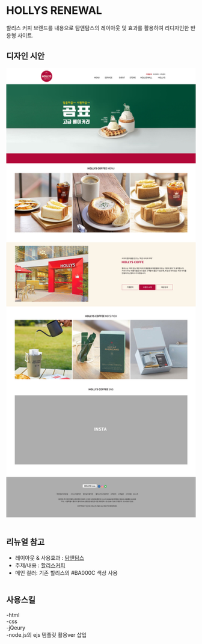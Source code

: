 # HOLLYS RENEWAL

할리스 커피 브랜드를 내용으로 탐앤탐스의 레이아웃 및 효과를   활용하여 리디자인한 반응형 사이트.

## 디자인 시안
<img src = "./img/HollysIndex.jpg" width="800px" height="auto"><br/><br/>


## 리뉴얼 참고
- 레이아웃 & 사용효과 : [탐앤탐스](https://tomntoms.com/main/main.html)   
- 주제/내용 : [할리스커피](https://www.hollys.co.kr/)   
- 메인 컬러: 기존 할리스의 #BA000C 색상 사용 <br/><br/>


## 사용스킬
-html   
-css   
-jQeury   
-node.js의 ejs 탬플릿 활용ver 삽입